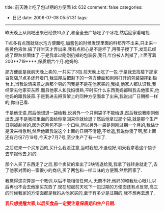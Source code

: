title: 前天晚上吃了包过期的方便面
id: 632
comment: false
categories:
  - 日记
date: 2006-07-08 05:51:31
tags:
---

昨天晚上从网吧出来已经快10点了,和全全去广场吃了个冰花,然后回家看电视.

11点多有点饿就烧水泡方便面吃,加酱包的时候发现里面的料都弄不出来,只出来一些黄色液体.搞了好半天才弄出来.我有点担心是不是坏了,用筷子搅了下,发现已经成了颗粒状固体了.于是我拿过刚刚扔掉的包装袋,我日,年份被人刮掉了,上面写着200**719****,保质期六个月.他妈的.

那方便面是我前天晚上卖的,一共买了3包.前天晚上吃了一包.于是我去找楼下那家百货店,11点多还开着门,我进屋后把剩下的一包方便面和刚刚打开的包装袋摔到柜台上,当我说清来意之后那个男的问我是不是在他家买的,我操,他家人都认识我,我经常去他家买东西,而且他家人和我妈很熟,平时买什么东西我妈都叫我去他家买,他他妈的跟我装蒜.于是我进去把货架上的同种方便面拿了出来,我说出厂日期都一样的,你自己看.

于是他无语,然后他想退一袋给我,说另外一个只剩袋子不能给退,然后我说我刚刚倒出去,是不是我把里面的面给你拿回来你就给退？然后他拿过那个袋,就是那个生产日期被刮掉的,因为这两包不是一个口味,所以另外一袋是刚刚过期一个月的,我估计是没来得急刮,然后他跟我说这个上面的日期不清楚,不给退,我说你傻了啊,那上面还有月份7月19号,今天才7月7号,至少生产了有一年了.

之后进来一个买东西的,买什么我没注意,当时我想,不退也好,明天我拿着这个袋子去举报他去,妈的.

那个人买了东西走了之后,那个卖货的拿出了3块钱退给我,我拿了钱转身就走了,去了他家对面的一家很小的商店,买了两包和一样口味的方便面.然后回家了.

我觉得这次算是一个教训,以后不能相信任何人,无商不奸,他妈的和我玩心眼儿,以后再也不会去他家买东西了.现在想起前天吃下一包过期的方便面还有点反胃,高三的时候我家的方便面都是我妈从他家买的,至于有多少是过期的,我不想再去想了.

**<span style="color: #ff0000;">我只想提醒大家,以后买食品一定要注意保质期和生产日期.</span>**